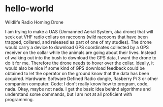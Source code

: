 # hello-world
Wildlife Radio Homing Drone

I am trying to make a UAS (Unmanned Aerial
System, aka drone) that will seek out VHF radio collars on raccoons (wild
raccoons that have been trapped, collared, and released as part of one of my
studies). The drone would carry a device to download GPS
coordinates collected by a GPS receiver on the collar while the animals are
going about their lives. Instead of walking out into the bush to download
the GPS data, I want the drone to do it for me. Therefore the drone needs to hover over the collar.
Ideally, it would also be nice if
some kind of GPS download feedback could be obtained to let the operator on the
ground know that the data has been acquired.
Hardware: Software Defined Radio dongle, Rasberry Pi 3 or other companion computer.
Code: I don't really know how to program, code, nada. Okay, maybe not nada.
I get the basic idea behind algorithms and understand some commands, but
I am not at all proficient with programming.


